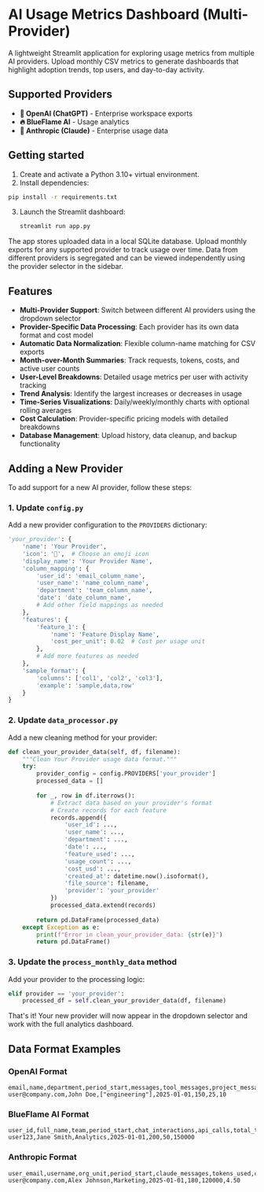  # AI Usage Metrics Dashboard (Multi-Provider)

A lightweight Streamlit application for exploring usage metrics from multiple AI providers. Upload monthly CSV metrics to generate dashboards that highlight adoption trends, top users, and day-to-day activity.

## Supported Providers

- **🤖 OpenAI (ChatGPT)** - Enterprise workspace exports
- **🔥 BlueFlame AI** - Usage analytics
- **🧠 Anthropic (Claude)** - Enterprise usage data

## Getting started

1. Create and activate a Python 3.10+ virtual environment.
2. Install dependencies:
  ```bash
  pip install -r requirements.txt
  ```
3. Launch the Streamlit dashboard:
   ```bash
   streamlit run app.py
   ```

The app stores uploaded data in a local SQLite database. Upload monthly exports for any supported provider to track usage over time. Data from different providers is segregated and can be viewed independently using the provider selector in the sidebar.

## Features

- **Multi-Provider Support**: Switch between different AI providers using the dropdown selector
- **Provider-Specific Data Processing**: Each provider has its own data format and cost model
- **Automatic Data Normalization**: Flexible column-name matching for CSV exports
- **Month-over-Month Summaries**: Track requests, tokens, costs, and active user counts
- **User-Level Breakdowns**: Detailed usage metrics per user with activity tracking
- **Trend Analysis**: Identify the largest increases or decreases in usage
- **Time-Series Visualizations**: Daily/weekly/monthly charts with optional rolling averages
- **Cost Calculation**: Provider-specific pricing models with detailed breakdowns
- **Database Management**: Upload history, data cleanup, and backup functionality

## Adding a New Provider

To add support for a new AI provider, follow these steps:

### 1. Update `config.py`

Add a new provider configuration to the `PROVIDERS` dictionary:

```python
'your_provider': {
    'name': 'Your Provider',
    'icon': '🎯',  # Choose an emoji icon
    'display_name': 'Your Provider Name',
    'column_mapping': {
        'user_id': 'email_column_name',
        'user_name': 'name_column_name',
        'department': 'team_column_name',
        'date': 'date_column_name',
        # Add other field mappings as needed
    },
    'features': {
        'feature_1': {
            'name': 'Feature Display Name',
            'cost_per_unit': 0.02  # Cost per usage unit
        },
        # Add more features as needed
    },
    'sample_format': {
        'columns': ['col1', 'col2', 'col3'],
        'example': 'sample,data,row'
    }
}
```

### 2. Update `data_processor.py`

Add a new cleaning method for your provider:

```python
def clean_your_provider_data(self, df, filename):
    """Clean Your Provider usage data format."""
    try:
        provider_config = config.PROVIDERS['your_provider']
        processed_data = []
        
        for _, row in df.iterrows():
            # Extract data based on your provider's format
            # Create records for each feature
            records.append({
                'user_id': ...,
                'user_name': ...,
                'department': ...,
                'date': ...,
                'feature_used': ...,
                'usage_count': ...,
                'cost_usd': ...,
                'created_at': datetime.now().isoformat(),
                'file_source': filename,
                'provider': 'your_provider'
            })
            processed_data.extend(records)
        
        return pd.DataFrame(processed_data)
    except Exception as e:
        print(f"Error in clean_your_provider_data: {str(e)}")
        return pd.DataFrame()
```

### 3. Update the `process_monthly_data` method

Add your provider to the processing logic:

```python
elif provider == 'your_provider':
    processed_df = self.clean_your_provider_data(df, filename)
```

That's it! Your new provider will now appear in the dropdown selector and work with the full analytics dashboard.

## Data Format Examples

### OpenAI Format
```csv
email,name,department,period_start,messages,tool_messages,project_messages
user@company.com,John Doe,["engineering"],2025-01-01,150,25,10
```

### BlueFlame AI Format
```csv
user_id,full_name,team,period_start,chat_interactions,api_calls,total_tokens
user123,Jane Smith,Analytics,2025-01-01,200,50,150000
```

### Anthropic Format
```csv
user_email,username,org_unit,period_start,claude_messages,tokens_used,cost_estimate
user@company.com,Alex Johnson,Marketing,2025-01-01,180,120000,4.50
```
